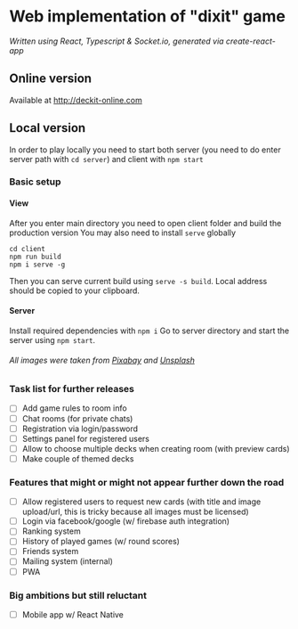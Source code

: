 
# Web implementation of "dixit" game
_Written using React, Typescript & Socket.io, generated via create-react-app_

## Online version 
Available at http://deckit-online.com

## Local version
In order to play locally you need to start both server (you need to do enter server path with `cd server`) and client with `npm start`

### Basic setup

#### View
After you enter main directory you need to open client folder and build the production version
You may also need to install `serve` globally
```
cd client
npm run build
npm i serve -g
```
Then you can serve current build using `serve -s build`. Local address should be copied to your clipboard.

#### Server
Install required dependencies with `npm i`
Go to server directory and start the server using `npm start`.

###### All images were taken from [Pixabay](https://pixabay.com/) and [Unsplash](https://unsplash.com/)


### Task list for further releases

- [ ] Add game rules to room info
- [ ] Chat rooms (for private chats)
- [ ] Registration via login/password
- [ ] Settings panel for registered users
- [ ] Allow to choose multiple decks when creating room (with preview cards)
- [ ] Make couple of themed decks

### Features that might or might not appear further down the road
- [ ] Allow registered users to request new cards (with title and image upload/url, this is tricky because all images must be licensed)
- [ ] Login via facebook/google (w/ firebase auth integration)
- [ ] Ranking system
- [ ] History of played games (w/ round scores)
- [ ] Friends system
- [ ] Mailing system (internal)
- [ ] PWA

### Big ambitions but still reluctant
- [ ] Mobile app w/ React Native
